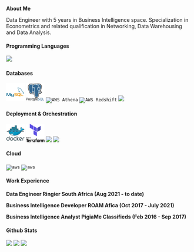 
<b> About Me</b>
<p>
Data Engineer with 5 years in Business Intelligence space. Specialization in Econometrics and related qualification in Networking, Data Warehousing and Data Analysis.
</p>

#### Programming Languages

<code><img height=50 src="https://cdn.jsdelivr.net/gh/devicons/devicon/icons/python/python-original.svg"/></code>

#### Databases

<code><img height=50 src="https://github.com/devicons/devicon/blob/v2.15.1/icons/mysql/mysql-original-wordmark.svg"/></code>
<code><img height=50 src="https://github.com/devicons/devicon/blob/v2.15.1/icons/postgresql/postgresql-original-wordmark.svg"/></code>
<code><img height=50 alt="AWS Athena" src="https://github.com/nyawanga/petty_backups/blob/master/icons/database/aws-athena-removebg-preview.png"/></code>
<code><img height=50 alt="AWS Redshift" src="https://github.com/nyawanga/petty_backups/blob/master/icons/database/amazon-redshift-jpg.jpg"/></code>
<code><img height=50 src="https://www.nextpathway.com/hubfs/Google%20BigQuery%20Logo_Transparent%20200x70.png"/></code>

#### Deployment & Orchestration

<code><img height=50 src="https://github.com/devicons/devicon/blob/v2.15.1/icons/docker/docker-original-wordmark.svg"/></code>
<code><img height=50 src="https://github.com/devicons/devicon/blob/v2.15.1/icons/terraform/terraform-original-wordmark.svg"/></code>
<code><img height=50 src="https://github.com/nyawanga/petty_backups/blob/master/icons/orchestration/AirflowLogo.png"/></code>
<code><img height=50 src="https://github.com/nyawanga/petty_backups/blob/master/icons/deployment/github.svg"/></code>

#### Cloud

<code><img height=50 alt="aws" src="https://github.com/nyawanga/petty_backups/blob/master/icons/cloud/aws.png"/></code>
<code><img height=50 alt="aws" src="https://github.com/nyawanga/petty_backups/blob/master/icons/cloud/gcloud.png"/></code>

#### Work Experience

<article>
<p>
<strong>Data Engineer Ringier South Africa (Aug 2021 - to date)</strong>

</p>
<p>
<strong>Business Intelligence Developer ROAM Afica (Oct 2017 - July 2021)</strong>
</p>
<p>
<strong>Business Intelligence Analyst PigiaMe Classifieds (Feb 2016 - Sep 2017)</strong>

</p>
</article>

#### Github Stats

<img src="https://github-readme-stats.vercel.app/api/top-langs?username=nyawanga&layout=compact"/>
<img src="https://github-readme-stats.vercel.app/api?username=nyawanga&show_icons=true"/>
<img src="https://github-readme-streak-stats.herokuapp.com/?user=nyawanga"/>
<!--
**nyawanga/nyawanga** is a ✨ _special_ ✨ repository because its `README.md` (this file) appears on your GitHub profile.

Here are some ideas to get you started:

- 🔭 I’m currently working on ...
- 🌱 I’m currently learning ...
- 👯 I’m looking to collaborate on ...
- 🤔 I’m looking for help with ...
- 💬 Ask me about ...
- 📫 How to reach me: ...
- 😄 Pronouns: ...
- ⚡ Fun fact: ...
-->
